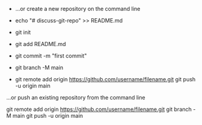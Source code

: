 - …or create a new repository on the command line

- echo "# discuss-git-repo" >> README.md
- git init
- git add README.md
- git commit -m "first commit"
- git branch -M main
- git remote add origin https://github.com/username/filename.git
git push -u origin main

…or push an existing repository from the command line

git remote add origin https://github.com/username/filename.git
git branch -M main
git push -u origin main